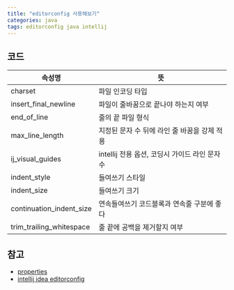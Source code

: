 ```yaml
---
title: "editorconfig 사용해보기"
categories: java
tags: editorconfig java intellij
---
```


## 코드

<script src="https://gist.github.com/daejoon/78fde4edef3b77dafcec520db3805f82.js"></script>

| 속성명                      | 뜻                               |
|--------------------------|---------------------------------|
| charset                  | 파일 인코딩 타입                       |
| insert_final_newline     | 파일이 줄바꿈으로 끝나야 하는지 여부            |
| end_of_line              | 줄의 끝 파일 형식                      |
| max_line_length          | 지정된 문자 수 뒤에 라인 줄 바꿈을 강제 적용      |
| ij_visual_guides         | intellij 전용 옵션, 코딩시 가이드 라인 문자 수 |
| indent_style             | 들여쓰기 스타일                        |
| indent_size              | 들여쓰기 크기                         |
| continuation_indent_size | 연속들여쓰기 코드블록과 연속줄 구분에 좋다         |
| trim_trailing_whitespace | 줄 끝에 공백을 제거할지 여부                |

## 참고

* [properties](https://github.com/editorconfig/editorconfig/wiki/EditorConfig-Properties)
* [intellij idea editorconfig](https://www.jetbrains.com/help/idea/editorconfig.html)